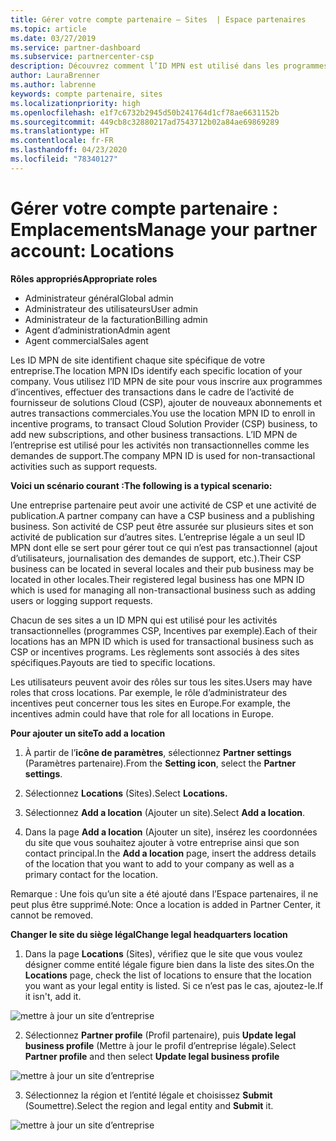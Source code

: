 ```yaml
---
title: Gérer votre compte partenaire – Sites  | Espace partenaires
ms.topic: article
ms.date: 03/27/2019
ms.service: partner-dashboard
ms.subservice: partnercenter-csp
description: Découvrez comment l’ID MPN est utilisé dans les programmes d’incentives, l’activité de fournisseur de solutions Cloud (CSP), les abonnements et d’autres transactions.
author: LauraBrenner
ms.author: labrenne
keywords: compte partenaire, sites
ms.localizationpriority: high
ms.openlocfilehash: e1f7c6732b2945d50b241764d1cf78ae6631152b
ms.sourcegitcommit: 449cb8c32880217ad7543712b02a84ae69869289
ms.translationtype: HT
ms.contentlocale: fr-FR
ms.lasthandoff: 04/23/2020
ms.locfileid: "78340127"
---
```

# <a name="manage-your-partner-account-locations"></a><span data-ttu-id="7366e-104">Gérer votre compte partenaire : Emplacements</span><span class="sxs-lookup"><span data-stu-id="7366e-104">Manage your partner account: Locations</span></span>

<span data-ttu-id="7366e-105">**Rôles appropriés**</span><span class="sxs-lookup"><span data-stu-id="7366e-105">**Appropriate roles**</span></span>
-   <span data-ttu-id="7366e-106">Administrateur général</span><span class="sxs-lookup"><span data-stu-id="7366e-106">Global admin</span></span>
-   <span data-ttu-id="7366e-107">Administrateur des utilisateurs</span><span class="sxs-lookup"><span data-stu-id="7366e-107">User admin</span></span>
-   <span data-ttu-id="7366e-108">Administrateur de la facturation</span><span class="sxs-lookup"><span data-stu-id="7366e-108">Billing admin</span></span>
-   <span data-ttu-id="7366e-109">Agent d’administration</span><span class="sxs-lookup"><span data-stu-id="7366e-109">Admin agent</span></span>
-   <span data-ttu-id="7366e-110">Agent commercial</span><span class="sxs-lookup"><span data-stu-id="7366e-110">Sales agent</span></span>

<span data-ttu-id="7366e-111">Les ID MPN de site identifient chaque site spécifique de votre entreprise.</span><span class="sxs-lookup"><span data-stu-id="7366e-111">The location MPN IDs identify each specific location of your company.</span></span> <span data-ttu-id="7366e-112">Vous utilisez l’ID MPN de site pour vous inscrire aux programmes d’incentives, effectuer des transactions dans le cadre de l’activité de fournisseur de solutions Cloud (CSP), ajouter de nouveaux abonnements et autres transactions commerciales.</span><span class="sxs-lookup"><span data-stu-id="7366e-112">You use the location MPN ID to enroll in incentive programs, to transact Cloud Solution Provider (CSP) business, to add new subscriptions, and other business transactions.</span></span> <span data-ttu-id="7366e-113">L’ID MPN de l’entreprise est utilisé pour les activités non transactionnelles comme les demandes de support.</span><span class="sxs-lookup"><span data-stu-id="7366e-113">The company MPN ID is used for non-transactional activities such as support requests.</span></span>

<span data-ttu-id="7366e-114">**Voici un scénario courant :**</span><span class="sxs-lookup"><span data-stu-id="7366e-114">**The following is a typical scenario:**</span></span> 

<span data-ttu-id="7366e-115">Une entreprise partenaire peut avoir une activité de CSP et une activité de publication.</span><span class="sxs-lookup"><span data-stu-id="7366e-115">A partner company can have a CSP business and a publishing business.</span></span> <span data-ttu-id="7366e-116">Son activité de CSP peut être assurée sur plusieurs sites et son activité de publication sur d’autres sites. L’entreprise légale a un seul ID MPN dont elle se sert pour gérer tout ce qui n’est pas transactionnel (ajout d’utilisateurs, journalisation des demandes de support, etc.).</span><span class="sxs-lookup"><span data-stu-id="7366e-116">Their CSP business can be located in several locales and their pub business may be located in other locales.Their registered legal business has one MPN ID which is used for managing all non-transactional business such as adding users or logging support requests.</span></span> 

<span data-ttu-id="7366e-117">Chacun de ses sites a un ID MPN qui est utilisé pour les activités transactionnelles (programmes CSP, Incentives par exemple).</span><span class="sxs-lookup"><span data-stu-id="7366e-117">Each of their locations has an MPN ID which is used for transactional business such as CSP or incentives programs.</span></span> <span data-ttu-id="7366e-118">Les règlements sont associés à des sites spécifiques.</span><span class="sxs-lookup"><span data-stu-id="7366e-118">Payouts are tied to specific locations.</span></span>

<span data-ttu-id="7366e-119">Les utilisateurs peuvent avoir des rôles sur tous les sites.</span><span class="sxs-lookup"><span data-stu-id="7366e-119">Users may have roles that cross locations.</span></span> <span data-ttu-id="7366e-120">Par exemple, le rôle d’administrateur des incentives peut concerner tous les sites en Europe.</span><span class="sxs-lookup"><span data-stu-id="7366e-120">For example, the incentives admin could have that role for all locations in Europe.</span></span>

<span data-ttu-id="7366e-121">**Pour ajouter un site**</span><span class="sxs-lookup"><span data-stu-id="7366e-121">**To add a location**</span></span>

1. <span data-ttu-id="7366e-122">À partir de l’**icône de paramètres**, sélectionnez **Partner settings** (Paramètres partenaire).</span><span class="sxs-lookup"><span data-stu-id="7366e-122">From the **Setting icon**, select the **Partner settings**.</span></span> 

2. <span data-ttu-id="7366e-123">Sélectionnez **Locations** (Sites).</span><span class="sxs-lookup"><span data-stu-id="7366e-123">Select **Locations.**</span></span>

3. <span data-ttu-id="7366e-124">Sélectionnez **Add a location** (Ajouter un site).</span><span class="sxs-lookup"><span data-stu-id="7366e-124">Select **Add a location**.</span></span>  

4. <span data-ttu-id="7366e-125">Dans la page **Add a location** (Ajouter un site), insérez les coordonnées du site que vous souhaitez ajouter à votre entreprise ainsi que son contact principal.</span><span class="sxs-lookup"><span data-stu-id="7366e-125">In the **Add a location** page, insert the address details of the location that you want to add to your company as well as a primary contact for the location.</span></span>

<span data-ttu-id="7366e-126">Remarque : Une fois qu’un site a été ajouté dans l’Espace partenaires, il ne peut plus être supprimé.</span><span class="sxs-lookup"><span data-stu-id="7366e-126">Note: Once a location is added in Partner Center, it cannot be removed.</span></span>

<span data-ttu-id="7366e-127">**Changer le site du siège légal**</span><span class="sxs-lookup"><span data-stu-id="7366e-127">**Change legal headquarters location**</span></span>

1. <span data-ttu-id="7366e-128">Dans la page **Locations** (Sites), vérifiez que le site que vous voulez désigner comme entité légale figure bien dans la liste des sites.</span><span class="sxs-lookup"><span data-stu-id="7366e-128">On the **Locations** page, check the list of locations to ensure that the location you want as your legal entity is listed.</span></span> <span data-ttu-id="7366e-129">Si ce n’est pas le cas, ajoutez-le.</span><span class="sxs-lookup"><span data-stu-id="7366e-129">If it isn't, add it.</span></span>

![mettre à jour un site d’entreprise](images/updatepartnerprofile2.png)

2. <span data-ttu-id="7366e-131">Sélectionnez **Partner profile** (Profil partenaire), puis **Update legal business profile** (Mettre à jour le profil d’entreprise légale).</span><span class="sxs-lookup"><span data-stu-id="7366e-131">Select **Partner profile** and then select **Update legal business profile**</span></span>

![mettre à jour un site d’entreprise](images/updatepartnerprofile1.png)

3. <span data-ttu-id="7366e-133">Sélectionnez la région et l’entité légale et choisissez **Submit** (Soumettre).</span><span class="sxs-lookup"><span data-stu-id="7366e-133">Select the region and legal entity and **Submit** it.</span></span>

![mettre à jour un site d’entreprise](images/updatepartnerprofile3.png)

